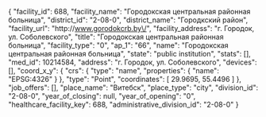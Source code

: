 {
    "facility_id": 688,
    "facility_name": "Городокская центральная районная больница",
    "district_id": "2-08-0",
    "district_name": "Городкский район",
    "facility_url": "http:\/\/www.gorodokcrb.by\/",
    "facility_address": "г. Городок, ул. Соболевского",
    "title": "Городокская центральная районная больница",
    "facility_type": "0",
    "ap_1": "66",
    "name": "Городокская центральная районная больница",
    "state": "public institution",
    "stats": [],
    "med_id": 10214584,
    "address": "г. Городок, ул. Соболевского",
    "devices": [],
    "coord_x_y": {
        "crs": {
            "type": "name",
            "properties": {
                "name": "EPSG:4326"
            }
        },
        "type": "Point",
        "coordinates": [
            29.9695,
            55.4496
        ]
    },
    "job_offers": [],
    "place_name": "Витебск",
    "place_type": "city",
    "division_id": "2-08-0",
    "year_of_closing": null,
    "year_of_opening": "0",
    "healthcare_facility_key": 688,
    "administrative_division_id": "2-08-0"
}